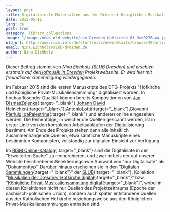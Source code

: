 ```yaml
---
layout: post
title: Digitalisierte Materialien aus der Dresdner Königlichen Musikaliensammlung
date: 2015-05-11
lang: de
post: true
category: library_collections
image: "/images/news-old-website/csm_Dresden_Hofkirche_01_3ed0276a4a.jpg"
old_url: http://www.rism.info/de/startseite/newsdetails/browse/49/article/64/digitizing-materials-from-dresdens-royal-music-collections.html
email: Nina.Eichholz@slub-dresden.de
author: Nina Eichholz
---
```


Dieser Beitrag stammt von _Nina Eichholz (SLUB Dresden) und erschien erstmals auf der[Hofmusik in Dresden](http://hofmusik.slub-dresden.de/news/details/single/digitalisierungsstart-im-projekt-hofkirche-und-koenigliche-privat-musikaliensammlung/ "external-link-new-window") Projektwebseite. Er wird hier mit freundlicher Genehmigung wiedergegeben._


Im Februar 2015 sind die ersten Manuskripte des DFG-Projekts "Hofkirche und Königliche Privat-Musikaliensammlung" digitalisiert worden. In hochauflösender Qualität können bereits Kompositionen von [Jan DismasZelenka](http://digital.slub-dresden.de/id426608062){:target="_blank"},[Johann David Heinichen](http://digital.slub-dresden.de/id426600088){:target="_blank"},[AntonioLotti](http://digital.slub-dresden.de/id426603958){:target="_blank"},[Giovanni Pierluigi daPalestrina](http://digital.slub-dresden.de/id425726525){:target="_blank"} und anderen online eingesehen werden. Die Reihenfolge, in welcher die Quellen gescannt werden, ist in erster Linie von den komplexen Arbeitsabläufen der Digitalisierung bestimmt. Am Ende des Projekts stehen dann alle inhaltlich zusammenhängende Quellen, etwa sämtliche Manuskripte eines bestimmten Komponisten, vollständig zur digitalen Einsicht zur Verfügung.


Im [RISM Online-Katalog](https://opac.rism.info/metaopac/start.do?View=rism){:target="_blank"} sind die Digitalisate in der "Erweiterten Suche" zu recherchieren, und zwar mittels der auf unserer Website beschriebenenSelektierungsowie Auswahl von "nur Digitalisate" als "Dokumenttyp". Darüber hinaus erscheinen sie in den "[Digitalen Sammlungen](http://digital.slub-dresden.de/en/digital-collections/){:target="_blank"}" der [SLUB](http://hofmusik.slub-dresden.de/recherche/){:target="_blank"}, Kollektion "[Musikalien der Dresdner Hofkirche digital](http://digital.slub-dresden.de/kollektionen/128/){:target="_blank"}" bzw. "[Königliche Privat-Musikaliensammlung digital](http://digital.slub-dresden.de/kollektionen/115/){:target="_blank"}", wobei in diesen Kollektionen nicht nur Quellen des Projektzeitraums (Epoche der sächsisch-polnischen Union), sondern auch später entstandene Quellen aus der Katholischen Hofkirche beziehungsweise aus den Königlichen Privat-Musikaliensammlungen enthalten sind.